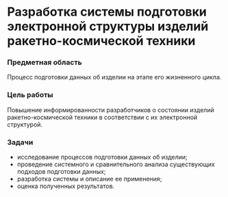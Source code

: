 # Разработка системы подготовки электронной структуры изделий ракетно-космической техники
### Предметная область
Процесс подготовки данных об изделии на этапе его жизненного цикла.
### Цель работы
Повышение информированности разработчиков о состоянии изделий ракетно-космической техники в соответствии с их электронной структурой.
### Задачи
* исследование процессов подготовки данных об изделии;
* проведение системного и сравнительного анализа существующих подходов подготовки данных;
* разработка системы и описание ее применения;
* оценка полученных результатов.
